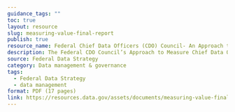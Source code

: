 ```yaml
---
guidance_tags: ""
toc: true
layout: resource
slug: measuring-value-final-report
publish: true
resource_name: Federal Chief Data Officers (CDO) Council- An Approach to Measuring Chief Data Officer Value and Impact
description: The Federal CDO Council’s Approach to Measure Chief Data Officer Value and Impact paper proposes several ways CDOs can measure the impact and value of their initiatives,including enterprise analytics programs, and proposes adopting a product management mentality in addition to an asset management mentality to help ensure the alignment of data programs and initiatives to business and mission outcomes.  
source: Federal Data Strategy
category: Data management & governance
tags:
  - Federal Data Strategy
  - data management
format: PDF (17 pages)
link: https://resources.data.gov/assets/documents/measuring-value-final-report.pdf
---
```



